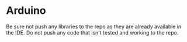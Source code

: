 # Arduino
Be sure not push any libraries to the repo as they are already available in the IDE.
Do not push any code that isn't tested and working to the repo.
